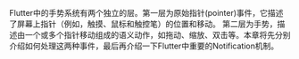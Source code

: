 Flutter中的手势系统有两个独立的层。第一层为原始指针(pointer)事件，它描述了屏幕上指针（例如，触摸、鼠标和触控笔）的位置和移动。 第二层为手势，描述由一个或多个指针移动组成的语义动作，如拖动、缩放、双击等。本章将先分别介绍如何处理这两种事件，最后再介绍一下Flutter中重要的Notification机制。

#